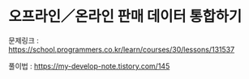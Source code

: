 # 오프라인／온라인 판매 데이터 통합하기

문제링크 : https://school.programmers.co.kr/learn/courses/30/lessons/131537

풀이법 : https://my-develop-note.tistory.com/145